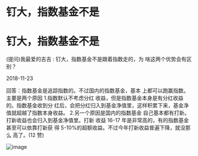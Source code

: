 # 钉大，指数基金不是

# 钉大，指数基金不是

(提问)我最爱的吉吉 : 钉大，指数基金不是跟着指数走的，为 啥这两个优势会有区别？

2018-11-23

回答：指数基金是追踪指数的。不过国内的指数基金，基本 上都可以跑赢指数。 主要是两个原因 1.指数默认不考虑分红 收益，但是指数基金本身是有分红收益的。指数基金收到分 红后，会把分红归入到基金净值里，这样积累下来，基金净 值就超越了指数本身收益。 2.另一个原因是国内的指数基金 自己基本都有打新。打新收益也会归入到基金净值里。打新 收益 16-17 年是非常高的，有的指数基金甚至可以依靠打新获 得 5-10%的超额收益。不过今年打新收益普遍下降，就没那么 高了。(12 赞)

![image](img/Image_1661.png)